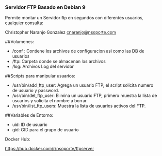 ### Servidor FTP Basado en Debian 9


Permite montar un Servidor ftp en segundos con diferentes usuarios, cualquier consulta:

Christopher Naranjo Gonzalez <cnaranjo@nsoporte.com> 


##Volumenes:

- /conf :  Contiene los archivos de configuracion asi como las DB de usuarios
- /ftp:  Carpeta donde se almacenan los archivos
- /log:  Archivos Log del servidor 


##Scripts para manipular usuarios:

- /usr/bin/add_ftp_user:   Agrega un usuario FTP, el script solicita numero de usuario y password.
- /usr/bin/del_ftp_user:   Elimina un usuario FTP, primero muestra la lista de usuarios y solicita el nombre a borrar. 
- /usr/bin/list_ftp_users:  Muestra la lista de usuarios activos del FTP.


##Variables de Entorno:

- uid: ID de usuario 
- gid: GID para el grupo de usuario



Docker Hub:

https://hub.docker.com/r/nsoporte/ftpserver


